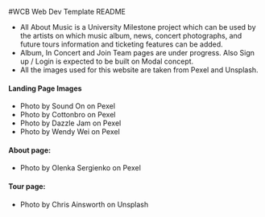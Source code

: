 #WCB Web Dev Template README

- All About Music is a University Milestone project which can be used by the artists on which music album, news, concert photographs, and future tours information and ticketing features can be added.
- Album, In Concert and Join Team pages are under progress. Also Sign up / Login is expected to be built on Modal concept.
- All the images used for this website are taken from Pexel and Unsplash.

#### Landing Page Images

- Photo by Sound On on Pexel
- Photo by Cottonbro on Pexel
- Photo by Dazzle Jam on Pexel
- Photo by Wendy Wei on Pexel

#### About page:

- Photo by Olenka Sergienko on Pexel

#### Tour page:

- Photo by Chris Ainsworth on Unsplash
